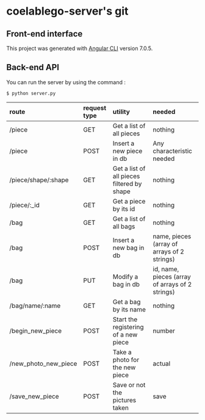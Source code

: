 # coelablego-server's git

## Front-end interface
This project was generated with [Angular CLI](https://github.com/angular/angular-cli) version 7.0.5.

## Back-end API
You can run the server by using the command :
```
$ python server.py
```
| route | request type | utility | needed |
| :------------- | :------------- | :------------- | :------------- |
| /piece | GET | Get a list of all pieces | nothing |
| /piece | POST | Insert a new piece in db | Any characteristic needed |
| /piece/shape/:shape | GET | Get a list of all pieces filtered by shape | nothing |
| /piece/:_id | GET | Get a piece by its id | nothing |
| /bag | GET | Get a list of all bags | nothing |
| /bag | POST | Insert a new bag in db | name, pieces (array of arrays of 2 strings) |
| /bag | PUT | Modify a bag in db | id, name, pieces (array of arrays of 2 strings) |
| /bag/name/:name | GET | Get a bag by its name | nothing |
| /begin_new_piece | POST | Start the registering of a new piece | number |
| /new_photo_new_piece | POST | Take a photo for the new piece | actual |
| /save_new_piece | POST | Save or not the pictures taken | save |
